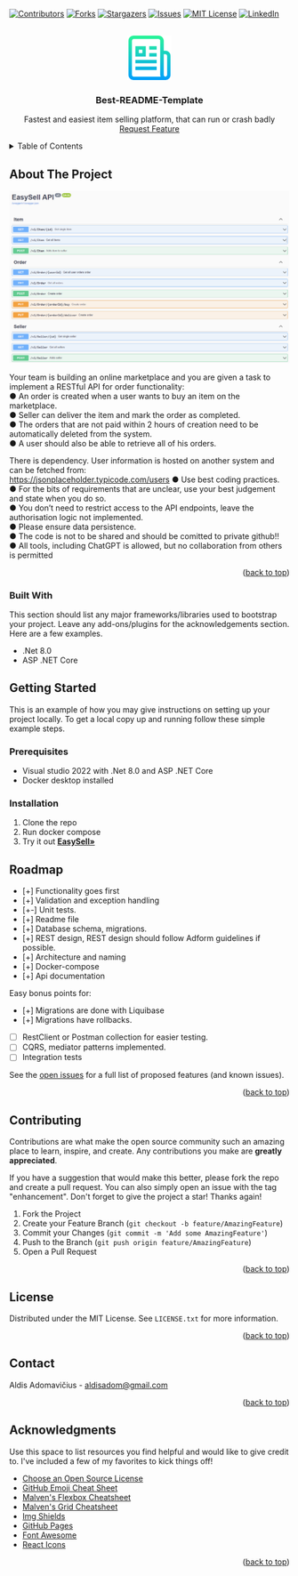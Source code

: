<!-- PROJECT SHIELDS -->
<!--
*** I'm using markdown "reference style" links for readability.
*** Reference links are enclosed in brackets [ ] instead of parentheses ( ).
*** See the bottom of this document for the declaration of the reference variables
*** for contributors-url, forks-url, etc. This is an optional, concise syntax you may use.
*** https://www.markdownguide.org/basic-syntax/#reference-style-links
-->
[![Contributors][contributors-shield]][contributors-url]
[![Forks][forks-shield]][forks-url]
[![Stargazers][stars-shield]][stars-url]
[![Issues][issues-shield]][issues-url]
[![MIT License][license-shield]][license-url]
[![LinkedIn][linkedin-shield]][linkedin-url]



<!-- PROJECT LOGO -->
<br />
<div align="center">
  <a href="https://github.com/aldisadom/AdformFinalExam">
    <img src="images/logo.png" alt="Logo" width="80" height="80">
  </a>

  <h3 align="center">Best-README-Template</h3>

  <p align="center">
    Fastest and easiest item selling platform, that can run or crash badly
    <a href="https://github.com/aldisadom/AdformFinalExam/issues">Request Feature</a>
  </p>    
</div>



<!-- TABLE OF CONTENTS -->
<details>
  <summary>Table of Contents</summary>
  <ol>
    <li>
      <a href="#about-the-project">About The Project</a>
      <ul>
        <li><a href="#built-with">Built With</a></li>
      </ul>
    </li>
    <li>
      <a href="#getting-started">Getting Started</a>
      <ul>
        <li><a href="#prerequisites">Prerequisites</a></li>
        <li><a href="#installation">Installation</a></li>
      </ul>
    </li>
    <li><a href="#usage">Usage</a></li>
    <li><a href="#roadmap">Roadmap</a></li>
    <li><a href="#contributing">Contributing</a></li>
    <li><a href="#license">License</a></li>
    <li><a href="#contact">Contact</a></li>
    <li><a href="#acknowledgments">Acknowledgments</a></li>
  </ol>
</details>



<!-- ABOUT THE PROJECT -->
## About The Project

[![Product Name Screen Shot][product-screenshot]](https://example.com)

Your team is building an online marketplace and you are given a task to implement a RESTful API for order functionality:  
● An order is created when a user wants to buy an item on the marketplace.  
● Seller can deliver the item and mark the order as completed.  
● The orders that are not paid within 2 hours of creation need to be automatically deleted from the system.  
● A user should also be able to retrieve all of his orders.  

There is dependency. User information is hosted on another system and can be fetched from:  
https://jsonplaceholder.typicode.com/users
● Use best coding practices.  
● For the bits of requirements that are unclear, use your best judgement and state when you do so.  
● You don’t need to restrict access to the API endpoints, leave the authorisation logic not implemented.  
● Please ensure data persistence.  
● The code is not to be shared and should be comitted to private github!!  
● All tools, including ChatGPT is allowed, but no collaboration from others is permitted  

<p align="right">(<a href="#readme-top">back to top</a>)</p>

### Built With

This section should list any major frameworks/libraries used to bootstrap your project. Leave any add-ons/plugins for the acknowledgements section. Here are a few examples.

* .Net 8.0
* ASP .NET Core

<!-- GETTING STARTED -->
## Getting Started

This is an example of how you may give instructions on setting up your project locally.
To get a local copy up and running follow these simple example steps.

### Prerequisites

* Visual studio 2022 with .Net 8.0 and ASP .NET Core
* Docker desktop installed

### Installation
1. Clone the repo
2. Run docker compose
4. Try it out <a href="https://localhost:8081/swagger/index.html"><strong>EasySell»</strong></a>

<!-- ROADMAP -->
## Roadmap

- [+] Functionality goes first
- [+] Validation and exception handling
- [+-] Unit tests.
- [+] Readme file
- [+] Database schema, migrations.
- [+] REST design, REST design should follow Adform guidelines if possible.
- [+] Architecture and naming
- [+] Docker-compose
- [+] Api documentation

Easy bonus points for:
- [+] Migrations are done with Liquibase
- [+] Migrations have rollbacks.
- [ ] RestClient or Postman collection for easier testing.
- [ ] CQRS, mediator patterns implemented.
- [ ] Integration tests

See the [open issues](https://github.com/aldisadom/AdformFinalExam/issues) for a full list of proposed features (and known issues).

<p align="right">(<a href="#readme-top">back to top</a>)</p>


<!-- CONTRIBUTING -->
## Contributing

Contributions are what make the open source community such an amazing place to learn, inspire, and create. Any contributions you make are **greatly appreciated**.

If you have a suggestion that would make this better, please fork the repo and create a pull request. You can also simply open an issue with the tag "enhancement".
Don't forget to give the project a star! Thanks again!

1. Fork the Project
2. Create your Feature Branch (`git checkout -b feature/AmazingFeature`)
3. Commit your Changes (`git commit -m 'Add some AmazingFeature'`)
4. Push to the Branch (`git push origin feature/AmazingFeature`)
5. Open a Pull Request

<p align="right">(<a href="#readme-top">back to top</a>)</p>



<!-- LICENSE -->
## License

Distributed under the MIT License. See `LICENSE.txt` for more information.

<p align="right">(<a href="#readme-top">back to top</a>)</p>



<!-- CONTACT -->
## Contact

Aldis Adomavičius - aldisadom@gmail.com

<p align="right">(<a href="#readme-top">back to top</a>)</p>



<!-- ACKNOWLEDGMENTS -->
## Acknowledgments

Use this space to list resources you find helpful and would like to give credit to. I've included a few of my favorites to kick things off!

* [Choose an Open Source License](https://choosealicense.com)
* [GitHub Emoji Cheat Sheet](https://www.webpagefx.com/tools/emoji-cheat-sheet)
* [Malven's Flexbox Cheatsheet](https://flexbox.malven.co/)
* [Malven's Grid Cheatsheet](https://grid.malven.co/)
* [Img Shields](https://shields.io)
* [GitHub Pages](https://pages.github.com)
* [Font Awesome](https://fontawesome.com)
* [React Icons](https://react-icons.github.io/react-icons/search)

<p align="right">(<a href="#readme-top">back to top</a>)</p>



<!-- MARKDOWN LINKS & IMAGES -->
<!-- https://www.markdownguide.org/basic-syntax/#reference-style-links -->
<!-- git -->
[contributors-shield]: https://img.shields.io/github/contributors/aldisadom/AdformFinalExam.svg?style=for-the-badge
[contributors-url]: https://github.com/aldisadom/AdformFinalExam/graphs/contributors
[forks-shield]: https://img.shields.io/github/forks/aldisadom/AdformFinalExam.svg?style=for-the-badge
[forks-url]: https://github.com/aldisadom/AdformFinalExam/network/members
[stars-shield]: https://img.shields.io/github/stars/aldisadom/AdformFinalExam.svg?style=for-the-badge
[stars-url]: https://github.com/aldisadom/AdformFinalExam/stargazers
[issues-shield]: https://img.shields.io/github/issues/aldisadom/AdformFinalExam.svg?style=for-the-badge
[issues-url]: https://github.com/aldisadom/AdformFinalExam/issues
[license-shield]: https://img.shields.io/github/license/aldisadom/AdformFinalExam.svg?style=for-the-badge
[license-url]: https://github.com/aldisadom/AdformFinalExam/blob/master/LICENSE.txt

<!-- my links -->
[linkedin-shield]: https://img.shields.io/badge/-LinkedIn-black.svg?style=for-the-badge&logo=linkedin&colorB=555
[linkedin-url]: https://linkedin.com/in/aldis-adomavicius/

<!-- product links -->
[product-screenshot]: images/screenshot.png
[Next.js]: https://img.shields.io/badge/next.js-000000?style=for-the-badge&logo=nextdotjs&logoColor=white

<!-- used tools logos -->
[Next-url]: https://nextjs.org/
[React.js]: https://img.shields.io/badge/React-20232A?style=for-the-badge&logo=react&logoColor=61DAFB
[React-url]: https://reactjs.org/
[Vue.js]: https://img.shields.io/badge/Vue.js-35495E?style=for-the-badge&logo=vuedotjs&logoColor=4FC08D
[Vue-url]: https://vuejs.org/
[Angular.io]: https://img.shields.io/badge/Angular-DD0031?style=for-the-badge&logo=angular&logoColor=white
[Angular-url]: https://angular.io/
[Svelte.dev]: https://img.shields.io/badge/Svelte-4A4A55?style=for-the-badge&logo=svelte&logoColor=FF3E00
[Svelte-url]: https://svelte.dev/
[Laravel.com]: https://img.shields.io/badge/Laravel-FF2D20?style=for-the-badge&logo=laravel&logoColor=white
[Laravel-url]: https://laravel.com
[Bootstrap.com]: https://img.shields.io/badge/Bootstrap-563D7C?style=for-the-badge&logo=bootstrap&logoColor=white
[Bootstrap-url]: https://getbootstrap.com
[JQuery.com]: https://img.shields.io/badge/jQuery-0769AD?style=for-the-badge&logo=jquery&logoColor=white
[JQuery-url]: https://jquery.com 
